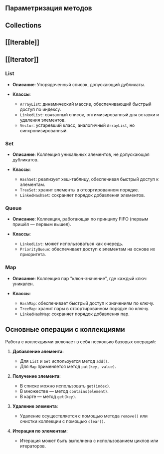 ## Параметризация методов
## Collections
## [[Iterable]]
## [[Iterator]]


### List
- **Описание**: Упорядоченный список, допускающий дубликаты.
- **Классы**:
    
    - `ArrayList`: динамический массив, обеспечивающий быстрый доступ по индексу.
    - `LinkedList`: связанный список, оптимизированный для вставки и удаления элементов.
    - `Vector`: устаревший класс, аналогичный `ArrayList`, но синхронизированный.
    
### Set
- **Описание**: Коллекция уникальных элементов, не допускающая дубликатов.
- **Классы**:
    
    - `HashSet`: реализует хеш-таблицу, обеспечивая быстрый доступ к элементам.
    - `TreeSet`: хранит элементы в отсортированном порядке.
    - `LinkedHashSet`: сохраняет порядок добавления элементов.
    
### Queue
- **Описание**: Коллекция, работающая по принципу FIFO (первым пришёл — первым вышел).
- **Классы**:
    
    - `LinkedList`: может использоваться как очередь.
    - `PriorityQueue`: обеспечивает доступ к элементам на основе их приоритета.
### Map
- **Описание**: Коллекция пар "ключ-значение", где каждый ключ уникален.
- **Классы**:
    
    - `HashMap`: обеспечивает быстрый доступ к значениям по ключу.
    - `TreeMap`: хранит пары в отсортированном порядке по ключу.
    - `LinkedHashMap`: сохраняет порядок добавления пар.
## Основные операции с коллекциями
Работа с коллекциями включает в себя несколько базовых операций:
1. **Добавление элемента**:
    
    - Для `List` и `Set` используется метод `add()`.
    - Для `Map` применяется метод `put(key, value)`.
2. **Получение элемента**:
    - В списке можно использовать `get(index)`.
    - В множестве — метод `contains(element)`.
    - В карте — метод `get(key)`.
3. **Удаление элемента**:
    - Удаление осуществляется с помощью метода `remove()` или очистки коллекции с помощью `clear()`.
4. **Итерация по элементам**:
    - Итерация может быть выполнена с использованием циклов или итераторов.